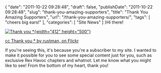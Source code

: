 {
    "date": "2011-10-22 09:28:48",
    "draft": false,
    "publishDate": "2011-10-22 09:28:48",
    "slug": "thank-you-amazing-supporters",
    "title": "Thank You Amazing Supporters",
    "url": "\/thank-you-amazing-supporters\/",
    "tags": [
        "cheers big ears!"
    ],
    "categories": [
        "Site News"
    ]
}Hi there!

[![Thank you
\*](https://turbo.geekorium.com.au/wp-content/uploads/2486506322_0df7094b181.jpg){width="412"
height="500"}](http://www.flickr.com/photos/russmorris/2486506322/ "Thank you * by rustman, on Flickr")

[cc Thank you \* by rustman, on
Flickr](http://www.flickr.com/photos/russmorris/2486506322/ "Thank you * by rustman, on Flickr")

If you're seeing this, it's because you're a subscriber to my site. I
wanted to make it possible for you to see some special content just for
you, such as exclusive Rex Havoc chapters and whatnot. Let me know what
you might like to see! From the bottom of my heart, thank you!